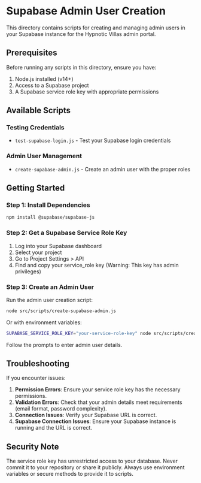 # Supabase Admin User Creation

This directory contains scripts for creating and managing admin users in your Supabase instance for the Hypnotic Villas admin portal.

## Prerequisites

Before running any scripts in this directory, ensure you have:

1. Node.js installed (v14+)
2. Access to a Supabase project
3. A Supabase service role key with appropriate permissions

## Available Scripts

### Testing Credentials

- `test-supabase-login.js` - Test your Supabase login credentials

### Admin User Management

- `create-supabase-admin.js` - Create an admin user with the proper roles

## Getting Started

### Step 1: Install Dependencies

```bash
npm install @supabase/supabase-js
```

### Step 2: Get a Supabase Service Role Key

1. Log into your Supabase dashboard
2. Select your project
3. Go to Project Settings > API
4. Find and copy your service_role key (Warning: This key has admin privileges)

### Step 3: Create an Admin User

Run the admin user creation script:

```bash
node src/scripts/create-supabase-admin.js
```

Or with environment variables:

```bash
SUPABASE_SERVICE_ROLE_KEY="your-service-role-key" node src/scripts/create-supabase-admin.js
```

Follow the prompts to enter admin user details.

## Troubleshooting

If you encounter issues:

1. **Permission Errors**: Ensure your service role key has the necessary permissions.
2. **Validation Errors**: Check that your admin details meet requirements (email format, password complexity).
3. **Connection Issues**: Verify your Supabase URL is correct.
4. **Supabase Connection Issues**: Ensure your Supabase instance is running and the URL is correct.

## Security Note

The service role key has unrestricted access to your database. Never commit it to your repository or share it publicly. Always use environment variables or secure methods to provide it to scripts. 